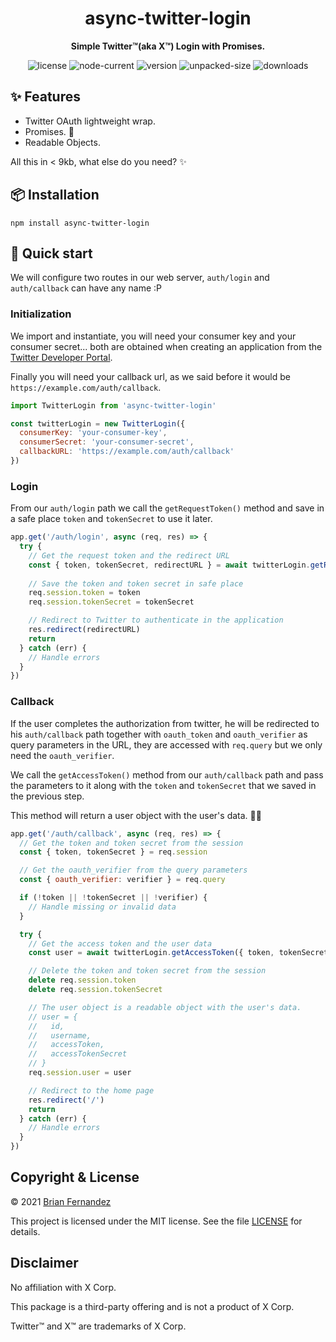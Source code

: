 <h1 align="center">
  async-twitter-login
</h1>

<p align="center">
  <b>Simple Twitter™(aka X™) Login with Promises.</b>
</p>

<div align="center">

  ![license](https://img.shields.io/npm/l/async-twitter-login)
  ![node-current](https://img.shields.io/node/v/async-twitter-login?color=darkgreen)
  ![version](https://img.shields.io/npm/v/async-twitter-login?color=orange)
  ![unpacked-size](https://img.shields.io/npm/unpacked-size/async-twitter-login)
  ![downloads](https://img.shields.io/npm/dt/async-twitter-login)

</div>

## ✨ Features

* Twitter OAuth lightweight wrap.
* Promises. 🎈
* Readable Objects.

All this in < 9kb, what else do you need? ✨

## 📦 Installation

```shell
npm install async-twitter-login
```

## 🚀 Quick start

We will configure two routes in our web server, `auth/login` and `auth/callback` can have any name :P

### Initialization

We import and instantiate, you will need your consumer key and your consumer secret... both are obtained when creating an application from the [Twitter Developer Portal](https://developer.twitter.com/en/portal/dashboard).

Finally you will need your callback url, as we said before it would be `https://example.com/auth/callback`.

```js
import TwitterLogin from 'async-twitter-login'

const twitterLogin = new TwitterLogin({
  consumerKey: 'your-consumer-key',
  consumerSecret: 'your-consumer-secret',
  callbackURL: 'https://example.com/auth/callback'
})
```

### Login

From our `auth/login` path we call the `getRequestToken()` method and save in a safe place `token` and `tokenSecret` to use it later.

```js
app.get('/auth/login', async (req, res) => {
  try {
    // Get the request token and the redirect URL
    const { token, tokenSecret, redirectURL } = await twitterLogin.getRequestToken()
    
    // Save the token and token secret in safe place
    req.session.token = token
    req.session.tokenSecret = tokenSecret

    // Redirect to Twitter to authenticate in the application
    res.redirect(redirectURL)
    return
  } catch (err) {
    // Handle errors
  }
})
```

### Callback

If the user completes the authorization from twitter, he will be redirected to his `auth/callback` path together with `oauth_token` and `oauth_verifier` as query parameters in the URL, they are accessed with `req.query` but we only need the `oauth_verifier`.

We call the `getAccessToken()` method from our `auth/callback` path and pass the parameters to it along with the `token` and `tokenSecret` that we saved in the previous step.

This method will return a user object with the user's data. 🙍‍♂️

```js
app.get('/auth/callback', async (req, res) => {
  // Get the token and token secret from the session
  const { token, tokenSecret } = req.session

  // Get the oauth_verifier from the query parameters
  const { oauth_verifier: verifier } = req.query

  if (!token || !tokenSecret || !verifier) {
    // Handle missing or invalid data
  }

  try {
    // Get the access token and the user data
    const user = await twitterLogin.getAccessToken({ token, tokenSecret, verifier })

    // Delete the token and token secret from the session
    delete req.session.token
    delete req.session.tokenSecret

    // The user object is a readable object with the user's data.
    // user = {
    //   id,
    //   username,
    //   accessToken,
    //   accessTokenSecret
    // }
    req.session.user = user

    // Redirect to the home page
    res.redirect('/')
    return
  } catch (err) {
    // Handle errors
  }
})
```

## Copyright & License

© 2021 [Brian Fernandez](https://github.com/br14n-sol)

This project is licensed under the MIT license. See the file [LICENSE](LICENSE) for details.

## Disclaimer

No affiliation with X Corp.

This package is a third-party offering and is not a product of X Corp.

Twitter™ and X™ are trademarks of X Corp.